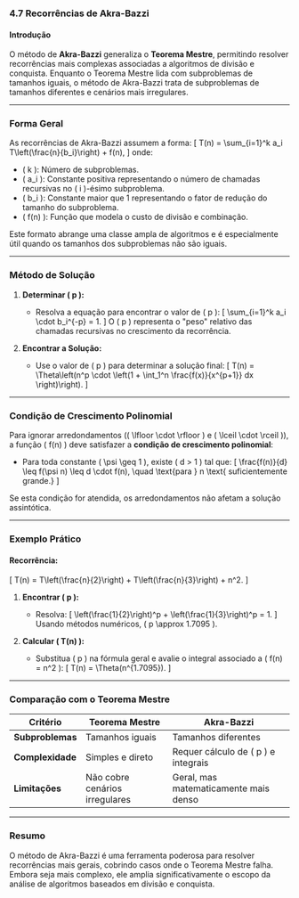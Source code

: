 ### **4.7 Recorrências de Akra-Bazzi**

#### **Introdução**
O método de **Akra-Bazzi** generaliza o **Teorema Mestre**, permitindo resolver recorrências mais complexas associadas a algoritmos de divisão e conquista. Enquanto o Teorema Mestre lida com subproblemas de tamanhos iguais, o método de Akra-Bazzi trata de subproblemas de tamanhos diferentes e cenários mais irregulares.

---

### **Forma Geral**
As recorrências de Akra-Bazzi assumem a forma:
\[
T(n) = \sum_{i=1}^k a_i T\left(\frac{n}{b_i}\right) + f(n),
\]
onde:
- \( k \): Número de subproblemas.
- \( a_i \): Constante positiva representando o número de chamadas recursivas no \( i \)-ésimo subproblema.
- \( b_i \): Constante maior que 1 representando o fator de redução do tamanho do subproblema.
- \( f(n) \): Função que modela o custo de divisão e combinação.

Este formato abrange uma classe ampla de algoritmos e é especialmente útil quando os tamanhos dos subproblemas não são iguais.

---

### **Método de Solução**
1. **Determinar \( p \):**
   - Resolva a equação para encontrar o valor de \( p \):
   \[
   \sum_{i=1}^k a_i \cdot b_i^{-p} = 1.
   \]
   O \( p \) representa o "peso" relativo das chamadas recursivas no crescimento da recorrência.

2. **Encontrar a Solução:**
   - Use o valor de \( p \) para determinar a solução final:
   \[
   T(n) = \Theta\left(n^p \cdot \left(1 + \int_1^n \frac{f(x)}{x^{p+1}} dx \right)\right).
   \]

---

### **Condição de Crescimento Polinomial**
Para ignorar arredondamentos (\( \lfloor \cdot \rfloor \) e \( \lceil \cdot \rceil \)), a função \( f(n) \) deve satisfazer a **condição de crescimento polinomial**:
- Para toda constante \( \psi \geq 1 \), existe \( d > 1 \) tal que:
\[
\frac{f(n)}{d} \leq f(\psi n) \leq d \cdot f(n), \quad \text{para } n \text{ suficientemente grande.}
\]

Se esta condição for atendida, os arredondamentos não afetam a solução assintótica.

---

### **Exemplo Prático**
#### Recorrência:
\[
T(n) = T\left(\frac{n}{2}\right) + T\left(\frac{n}{3}\right) + n^2.
\]

1. **Encontrar \( p \):**
   - Resolva:
   \[
   \left(\frac{1}{2}\right)^p + \left(\frac{1}{3}\right)^p = 1.
   \]
   Usando métodos numéricos, \( p \approx 1.7095 \).

2. **Calcular \( T(n) \):**
   - Substitua \( p \) na fórmula geral e avalie o integral associado a \( f(n) = n^2 \):
   \[
   T(n) = \Theta(n^{1.7095}).
   \]

---

### **Comparação com o Teorema Mestre**
| **Critério**         | **Teorema Mestre**                   | **Akra-Bazzi**                         |
|-----------------------|--------------------------------------|-----------------------------------------|
| **Subproblemas**      | Tamanhos iguais                     | Tamanhos diferentes                    |
| **Complexidade**      | Simples e direto                    | Requer cálculo de \( p \) e integrais  |
| **Limitações**        | Não cobre cenários irregulares       | Geral, mas matematicamente mais denso |

---

### **Resumo**
O método de Akra-Bazzi é uma ferramenta poderosa para resolver recorrências mais gerais, cobrindo casos onde o Teorema Mestre falha. Embora seja mais complexo, ele amplia significativamente o escopo da análise de algoritmos baseados em divisão e conquista.